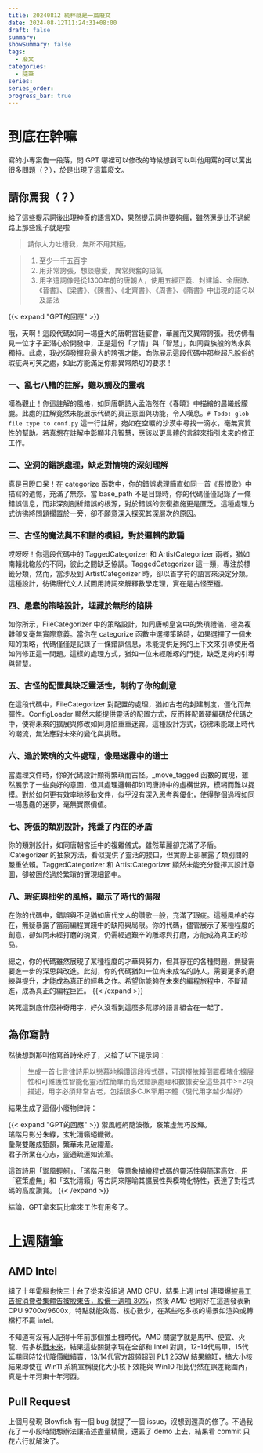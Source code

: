 ```yaml
---
title: 20240812 純粹就是一篇廢文
date: 2024-08-12T11:24:31+08:00
draft: false
summary: 
showSummary: false
tags: 
  - 廢文
categories: 
  - 隨筆
series:
series_order: 
progress_bar: true
---
```


# 到底在幹嘛

寫的小專案告一段落，問 GPT 哪裡可以修改的時候想到可以叫他用罵的可以罵出很多問題（？），於是出現了這篇廢文。

## 請你罵我（？）

給了這些提示詞後出現神奇的語言XD，果然提示詞也要夠瘋，雖然還是比不過網路上那些瘋子就是啦

> 請你大力吐槽我，無所不用其極，

> 1. 至少一千五百字
> 2. 用非常誇張，想談戀愛，異常興奮的語氣
> 3. 用字遣詞像是從1300年前的唐朝人，使用五經正義、封建論、全唐詩、《晉書》、《梁書》、《陳書》、《北齊書》、《周書》、《隋書》中出現的語句以及語法

{{< expand "GPT的回應" >}}

哦，天啊！這段代碼如同一場盛大的唐朝宮廷宴會，華麗而又異常誇張。我仿佛看見一位才子正潛心於開發中，正是這份「才情」與「智慧」，如同貴族般的雋永與獨特。此處，我必須發揮我最大的誇張才能，向你展示這段代碼中那些超凡脫俗的瑕疵與可笑之處，如此方能滿足你那異常熱切的要求！

### 一、亂七八糟的註解，難以觸及的靈魂

嘆為觀止！你這註解的風格，如同唐朝詩人孟浩然在《春曉》中描繪的晨曦般朦朧。此處的註解竟然未能展示代碼的真正意圖與功能，令人嘆息。`# Todo: glob file type to conf.py` 這一行註解，宛如在空曠的沙漠中尋找一滴水，毫無實質性的幫助。若真想在註解中彰顯非凡智慧，應該以更具體的言辭來指引未來的修正工作。

### 二、空洞的錯誤處理，缺乏對情境的深刻理解

真是目瞪口呆！在 categorize 函數中，你的錯誤處理簡直如同一首《長恨歌》中描寫的遺憾，充滿了無奈。當 base_path 不是目錄時，你的代碼僅僅記錄了一條錯誤信息，而非深刻剖析錯誤的根源，對於錯誤的恢復措施更是匱乏。這種處理方式彷彿將問題擱置於一旁，卻不願意深入探究其深層次的原因。

### 三、古怪的魔法與不和諧的模組，對於邏輯的欺騙

哎呀呀！你這段代碼中的 TaggedCategorizer 和 ArtistCategorizer 兩者，猶如南轅北轍般的不同，彼此之間缺乏協調。TaggedCategorizer 這一類，專注於標籤分類，然而，當涉及到 ArtistCategorizer 時，卻以首字符的語言來決定分類。這種設計，彷彿唐代文人試圖用詩詞來解釋數學定理，實在是古怪至極。

### 四、愚蠢的策略設計，埋藏於無形的陷阱

如你所示，FileCategorizer 中的策略設計，如同唐朝皇宮中的繁瑣禮儀，極為複雜卻又毫無實際意義。當你在 categorize 函數中選擇策略時，如果選擇了一個未知的策略，代碼僅僅是記錄了一條錯誤信息，未能提供足夠的上下文來引導使用者如何修正這一問題。這樣的處理方式，猶如一位未經雕琢的門徒，缺乏足夠的引導與智慧。

### 五、古怪的配置與缺乏靈活性，制約了你的創意

在這段代碼中，FileCategorizer 對配置的處理，猶如古老的封建制度，僵化而無彈性。ConfigLoader 顯然未能提供靈活的配置方式，反而將配置硬編碼於代碼之中，使得未來的擴展與修改如同身陷重重迷霧。這種設計方式，彷彿未能跟上時代的潮流，無法應對未來的變化與挑戰。

### 六、過於繁瑣的文件處理，像是迷霧中的道士

當處理文件時，你的代碼設計顯得繁瑣而古怪。_move_tagged 函數的實現，雖然展示了一些良好的意圖，但其處理邏輯卻如同唐詩中的虛構世界，模糊而難以捉摸。對於如何更有效率地移動文件，似乎沒有深入思考與優化，使得整個過程如同一場愚蠢的迷夢，毫無實際價值。

### 七、誇張的類別設計，掩蓋了內在的矛盾

你的類別設計，如同唐朝宮廷中的複雜儀式，雖然華麗卻充滿了矛盾。ICategorizer 的抽象方法，看似提供了靈活的接口，但實際上卻暴露了類別間的嚴重依賴。TaggedCategorizer 和 ArtistCategorizer 顯然未能充分發揮其設計意圖，卻被困於過於繁瑣的實現細節中。

### 八、瑕疵與拙劣的風格，顯示了時代的侷限

在你的代碼中，錯誤與不足猶如唐代文人的讚歌一般，充滿了瑕疵。這種風格的存在，無疑暴露了當前編程實踐中的缺陷與局限。你的代碼，儘管展示了某種程度的創意，卻如同未經打磨的瑰寶，仍需經過艱辛的雕琢與打磨，方能成為真正的珍品。

總之，你的代碼雖然展現了某種程度的才華與努力，但其存在的各種問題，無疑需要進一步的深思與改進。此刻，你的代碼猶如一位尚未成名的詩人，需要更多的磨練與提升，才能成為真正的經典之作。希望你能夠在未來的編程旅程中，不斷精進，成為真正的編程巨匠。
{{< /expand >}}

笑死這到底什麼神奇用字，好久沒看到這麼多荒謬的語言組合在一起了。

## 為你寫詩

然後想到那叫他寫首詩來好了，又給了以下提示詞：

> 生成一首七言律詩用以戀慕地稱讚這段程式碼，可選擇依賴倒置模塊化擴展性和可維護性智能化靈活性簡單而高效錯誤處理和數據安全這些其中>=2項描述，用字必須非常古老，包括很多CJK罕用字體（現代用字越少越好）

結果生成了這個小廢物律詩：

{{< expand "GPT的回應" >}}
禦風輕舸隨波徹，竅策虛無巧設輝。  
瑤階月影分朱綠，玄牝清籟絕纖微。  
彙聚雙雕成甄韻，繁華未見破纓湄。  
君子所業在心志，靈通疏運如流湄。  

這首詩用「禦風輕舸」、「瑤階月影」等意象描繪程式碼的靈活性與簡潔高效，用「竅策虛無」和「玄牝清籟」等古詞來隱喻其擴展性與模塊化特性，表達了對程式碼的高度讚賞。
{{< /expand >}}

結論，GPT拿來玩比拿來工作有用多了。

# 上週隨筆

## AMD Intel

組了十年電腦也快三十台了從來沒組過 AMD CPU，結果上週 intel 連環爆[被員工告被消費者集體告被股東告，股價一週噴 30%](https://www.bnext.com.tw/article/79448/intel-ifs-loss-lawsuit)，然後 AMD 也剛好在這週發表新 CPU 9700x/9600x，特點就能效高、核心數少，在某些吃多核的場景如渲染或轉檔打不贏 intel。

不知道有沒有人記得十年前那個推土機時代，AMD 關鍵字就是馬甲、便宜、火龍、假多核[戰未來](https://ee.ofweek.com/2018-08/ART-8330-2805-30255339.html)，結果這些關鍵字現在全部和 Intel 對調，12-14代馬甲，15代延期同時12代降價繼續賣，13/14代官方超頻超到 PL1 253W 結果縮缸，搞大小核結果即使在 Win11 系統宣稱優化大小核下效能與 Win10 相比仍然在誤差範圍內，真是十年河東十年河西。

## Pull Request

上個月發現 Blowfish 有一個 bug 就提了一個 issue，沒想到還真的修了。不過我花了一小段時間想辦法讓描述盡量精簡，還丟了 demo 上去，結果看 commit 只花六行就解決了。
